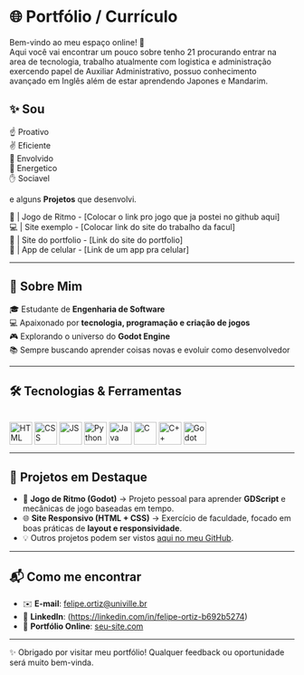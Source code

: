 # 🌐 Portfólio / Currículo

Bem-vindo ao meu espaço online! 🚀  
Aqui você vai encontrar um pouco sobre tenho 21 procurando entrar na area de tecnologia, trabalho atualmente com logistica e administração exercendo papel de Auxiliar Administrativo, possuo conhecimento avançado em Inglês além de estar aprendendo Japones e Mandarim.

## ✨ Sou
☝️ Proativo <br>
✌️ Eficiente <br>
🤟 Envolvido <br>
🖖 Energetico <br>
✋ Sociavel <br>

  e alguns **Projetos** que desenvolvi. <br>
  
🎵  | Jogo de Ritmo - [Colocar o link pro jogo que ja postei no github aqui] <br>
💻  | Site exemplo - [Colocar link do site do trabalho da facul] <br>
🌟  | Site do portfolio - [Link do site do portfolio] <br>
📱   | App de celular - [Link de um app pra celular] <br>

---

## 👤 Sobre Mim  

🎓 Estudante de **Engenharia de Software**  
💻 Apaixonado por **tecnologia, programação e criação de jogos**  
🎮 Explorando o universo do **Godot Engine**  
📚 Sempre buscando aprender coisas novas e evoluir como desenvolvedor  

---

## 🛠️ Tecnologias & Ferramentas  

<div style="display: inline_block"><br>
  <img align="center" alt="HTML" height="40" width="40" src="https://cdn.jsdelivr.net/gh/devicons/devicon/icons/html5/html5-original.svg">
  <img align="center" alt="CSS" height="40" width="40" src="https://cdn.jsdelivr.net/gh/devicons/devicon/icons/css3/css3-original.svg">
  <img align="center" alt="JS" height="40" width="40" src="https://cdn.jsdelivr.net/gh/devicons/devicon/icons/javascript/javascript-original.svg">
  <img align="center" alt="Python" height="40" width="40" src="https://cdn.jsdelivr.net/gh/devicons/devicon/icons/python/python-original.svg">
  <img align="center" alt="Java" height="40" width="40" src="https://cdn.jsdelivr.net/gh/devicons/devicon/icons/java/java-original.svg">
  <img align="center" alt="C" height="40" width="40" src="https://cdn.jsdelivr.net/gh/devicons/devicon/icons/c/c-original.svg">
  <img align="center" alt="C++" height="40" width="40" src="https://cdn.jsdelivr.net/gh/devicons/devicon/icons/cplusplus/cplusplus-original.svg">
  <img align="center" alt="Godot" height="40" width="40" src="https://cdn.jsdelivr.net/gh/devicons/devicon/icons/godot/godot-original.svg">
</div>

---

## 📂 Projetos em Destaque  

- 🎵 **Jogo de Ritmo (Godot)** → Projeto pessoal para aprender **GDScript** e mecânicas de jogo baseadas em tempo.  
- 🌐 **Site Responsivo (HTML + CSS)** → Exercício de faculdade, focado em boas práticas de **layout e responsividade**.  
- 💡 Outros projetos podem ser vistos [aqui no meu GitHub](https://github.com/salleF).  

---

## 📬 Como me encontrar  

- ✉️ **E-mail**: felipe.ortiz@univille.br
- 💼 **LinkedIn**: (https://linkedin.com/in/felipe-ortiz-b692b5274)  
- 📁 **Portfólio Online**: [seu-site.com](https://seu-site.com)  

---

✨ Obrigado por visitar meu portfólio! Qualquer feedback ou oportunidade será muito bem-vinda.  
